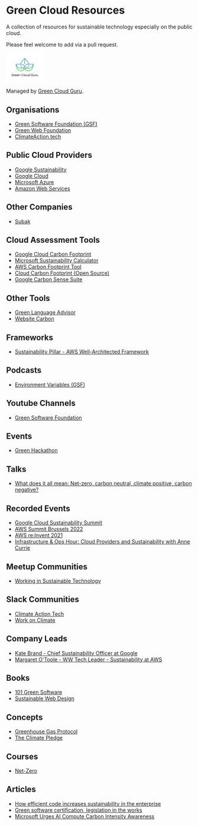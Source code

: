 # Green Cloud Resources

A collection of resources for sustainable technology especially on the public cloud.

Please feel welcome to add via a pull request.

<img src="images/logo.png" alt="Green Cloud Guru Logo" width="100"/>

Managed by [Green Cloud Guru](https://greencloud.guru).

## Organisations
* [Green Software Foundation (GSF)](https://greensoftware.foundation/)
* [Green Web Foundation](https://www.thegreenwebfoundation.org/)
* [ClimateAction.tech](https://climateaction.tech/)

## Public Cloud Providers
* [Google Sustainability](https://sustainability.google/)
* [Google Cloud](https://cloud.google.com/sustainability)
* [Microsoft Azure](https://azure.microsoft.com/en-gb/global-infrastructure/sustainability/)
* [Amazon Web Services](https://aws.amazon.com/sustainability/)

## Other Companies
* [Subak](https://subak.org/)

## Cloud Assessment Tools
* [Google Cloud Carbon Footprint](https://cloud.google.com/carbon-footprint)
* [Microsoft Sustainability Calculator](https://azure.microsoft.com/en-gb/blog/microsoft-sustainability-calculator-helps-enterprises-analyze-the-carbon-emissions-of-their-it-infrastructure/)
* [AWS Carbon Footprint Tool](https://aws.amazon.com/blogs/aws/new-customer-carbon-footprint-tool/)
* [Cloud Carbon Footprint (Open Source)](https://www.cloudcarbonfootprint.org/)
* [Google Carbon Sense Suite](https://cloud.google.com/blog/topics/sustainability/reduce-your-cloud-carbon-footprint-with-active-assist)

## Other Tools
* [Green Language Advisor](https://4uocac2xn5.execute-api.eu-central-1.amazonaws.com/default/antal-test)
* [Website Carbon](https://www.websitecarbon.com/)

## Frameworks
* [Sustainability Pillar - AWS Well-Architected Framework](https://docs.aws.amazon.com/wellarchitected/latest/sustainability-pillar/sustainability-pillar.html)

## Podcasts
* [Environment Variables (GSF)](https://podcast.greensoftware.foundation/)

## Youtube Channels
* [Green Software Foundation](https://www.youtube.com/channel/UCj0m2KL1yQzcCbmSj7AaAoA)

## Events
* [Green Hackathon](https://www.greenhackathon.com/)

## Talks
* [What does it all mean: Net-zero, carbon neutral, climate positive, carbon negative?](https://www.youtube.com/watch?v=HXEnbi64TdQ)

## Recorded Events
* [Google Cloud Sustainability Summit](https://www.youtube.com/watch?v=FZ94wZPgsec)
* [AWS Summit Brussels 2022](https://www.youtube.com/watch?v=IHJkbg3jqVg)
* [AWS re:Invent 2021](https://www.youtube.com/watch?v=3-Zq2W1-odU&list=TLPQMDMwNzIwMjK93VpsS1cY8w)
* [Infrastructure & Ops Hour: Cloud Providers and Sustainability with Anne Currie](https://learning.oreilly.com/videos/infrastructure-ops/0636920586548/0636920586548-video334706/)

## Meetup Communities
* [Working in Sustainable Technology](https://www.meetup.com/Working-In-Sustainable-Technology/)

## Slack Communities
* [Climate Action Tech](https://climateaction.tech/)
* [Work on Climate](https://workonclimate.org/)

## Company Leads
* [Kate Brand - Chief Sustainability Officer at Google](https://www.linkedin.com/in/katebrandt)
* [Margaret O'Toole - WW Tech Leader - Sustainability at AWS](https://www.linkedin.com/in/margaret-o-toole-580134127/)

## Books
* [101 Green Software](https://leanpub.com/green-software)
* [Sustainable Web Design](https://abookapart.com/products/sustainable-web-design/)

## Concepts
* [Greenhouse Gas Protocol](https://ghgprotocol.org/)
* [The Climate Pledge](https://www.theclimatepledge.com/)

## Courses
* [Net-Zero](https://www.etrify.com/net-zero)

## Articles
* [How efficient code increases sustainability in the enterprise](https://venturebeat.com/2022/07/07/how-efficient-code-increases-sustainability-in-the-enterprise/)
* [Green software certification, legislation in the works](https://www.techtarget.com/searchsoftwarequality/news/252521809/Green-software-certification-legislation-in-the-works)
* [Microsoft Urges AI Compute Carbon Intensity Awareness](https://www.sdxcentral.com/articles/news/microsoft-urges-ai-compute-carbon-intensity-awareness/2022/06/)